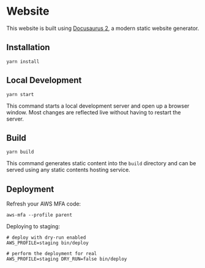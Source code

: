 # Website

This website is built using [Docusaurus 2](https://v2.docusaurus.io/), a modern static website generator.

## Installation

```console
yarn install
```

## Local Development

```console
yarn start
```

This command starts a local development server and open up a browser window. Most changes are reflected live without having to restart the server.

## Build

```console
yarn build
```

This command generates static content into the `build` directory and can be served using any static contents hosting service.

## Deployment

Refresh your AWS MFA code:
```
aws-mfa --profile parent
```

Deploying to staging:
```console
# deploy with dry-run enabled
AWS_PROFILE=staging bin/deploy

# perform the deployment for real
AWS_PROFILE=staging DRY_RUN=false bin/deploy
```
